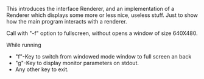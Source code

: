 This introduces the interface Renderer, and an implementation
of a Renderer which displays some more or less nice, useless stuff.
Just to show how the main program interacts with a renderer.

Call with "-f" option to fullscreen, without opens a window of size 640X480.

While running
* "f"-Key to switch from windowed mode window to full screen an back
* "g"-Key to display monitor parameters on stdout.
* Any other key to exit.




